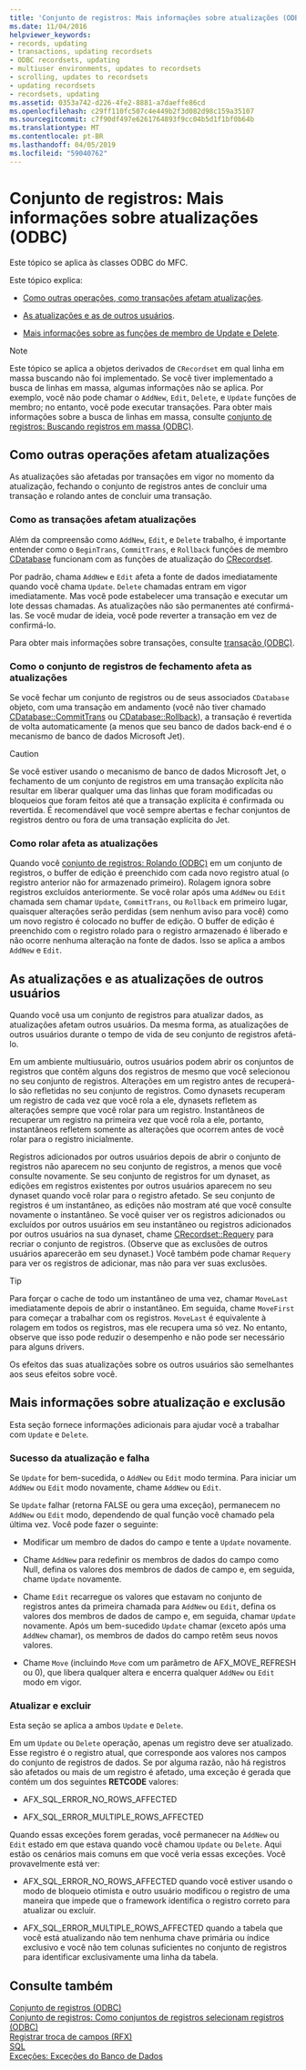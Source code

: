 ```yaml
---
title: 'Conjunto de registros: Mais informações sobre atualizações (ODBC)'
ms.date: 11/04/2016
helpviewer_keywords:
- records, updating
- transactions, updating recordsets
- ODBC recordsets, updating
- multiuser environments, updates to recordsets
- scrolling, updates to recordsets
- updating recordsets
- recordsets, updating
ms.assetid: 0353a742-d226-4fe2-8881-a7daeffe86cd
ms.openlocfilehash: c29ff110fc507c4e449b2f3d082d98c159a35107
ms.sourcegitcommit: c7f90df497e6261764893f9cc04b5d1f1bf0b64b
ms.translationtype: MT
ms.contentlocale: pt-BR
ms.lasthandoff: 04/05/2019
ms.locfileid: "59040762"
---
```

# <a name="recordset-more-about-updates-odbc"></a>Conjunto de registros: Mais informações sobre atualizações (ODBC)

Este tópico se aplica às classes ODBC do MFC.

Este tópico explica:

- [Como outras operações, como transações afetam atualizações](#_core_how_transactions_affect_updates).

- [As atualizações e as de outros usuários](#_core_your_updates_and_the_updates_of_other_users).

- [Mais informações sobre as funções de membro de Update e Delete](#_core_more_about_update_and_delete).

> [!NOTE]
>  Este tópico se aplica a objetos derivados de `CRecordset` em qual linha em massa buscando não foi implementado. Se você tiver implementado a busca de linhas em massa, algumas informações não se aplica. Por exemplo, você não pode chamar o `AddNew`, `Edit`, `Delete`, e `Update` funções de membro; no entanto, você pode executar transações. Para obter mais informações sobre a busca de linhas em massa, consulte [conjunto de registros: Buscando registros em massa (ODBC)](../../data/odbc/recordset-fetching-records-in-bulk-odbc.md).

##  <a name="_core_how_other_operations_affect_updates"></a> Como outras operações afetam atualizações

As atualizações são afetadas por transações em vigor no momento da atualização, fechando o conjunto de registros antes de concluir uma transação e rolando antes de concluir uma transação.

###  <a name="_core_how_transactions_affect_updates"></a> Como as transações afetam atualizações

Além da compreensão como `AddNew`, `Edit`, e `Delete` trabalho, é importante entender como o `BeginTrans`, `CommitTrans`, e `Rollback` funções de membro [CDatabase](../../mfc/reference/cdatabase-class.md) funcionam com as funções de atualização do [CRecordset](../../mfc/reference/crecordset-class.md).

Por padrão, chama `AddNew` e `Edit` afeta a fonte de dados imediatamente quando você chama `Update`. `Delete` chamadas entram em vigor imediatamente. Mas você pode estabelecer uma transação e executar um lote dessas chamadas. As atualizações não são permanentes até confirmá-las. Se você mudar de ideia, você pode reverter a transação em vez de confirmá-lo.

Para obter mais informações sobre transações, consulte [transação (ODBC)](../../data/odbc/transaction-odbc.md).

###  <a name="_core_how_closing_the_recordset_affects_updates"></a> Como o conjunto de registros de fechamento afeta as atualizações

Se você fechar um conjunto de registros ou de seus associados `CDatabase` objeto, com uma transação em andamento (você não tiver chamado [CDatabase::CommitTrans](../../mfc/reference/cdatabase-class.md#committrans) ou [CDatabase::Rollback](../../mfc/reference/cdatabase-class.md#rollback)), a transação é revertida de volta automaticamente (a menos que seu banco de dados back-end é o mecanismo de banco de dados Microsoft Jet).

> [!CAUTION]
>  Se você estiver usando o mecanismo de banco de dados Microsoft Jet, o fechamento de um conjunto de registros em uma transação explícita não resultar em liberar qualquer uma das linhas que foram modificadas ou bloqueios que foram feitos até que a transação explícita é confirmada ou revertida. É recomendável que você sempre abertas e fechar conjuntos de registros dentro ou fora de uma transação explícita do Jet.

###  <a name="_core_how_scrolling_affects_updates"></a> Como rolar afeta as atualizações

Quando você [conjunto de registros: Rolando (ODBC)](../../data/odbc/recordset-scrolling-odbc.md) em um conjunto de registros, o buffer de edição é preenchido com cada novo registro atual (o registro anterior não for armazenado primeiro). Rolagem ignora sobre registros excluídos anteriormente. Se você rolar após uma `AddNew` ou `Edit` chamada sem chamar `Update`, `CommitTrans`, ou `Rollback` em primeiro lugar, quaisquer alterações serão perdidas (sem nenhum aviso para você) como um novo registro é colocado no buffer de edição. O buffer de edição é preenchido com o registro rolado para o registro armazenado é liberado e não ocorre nenhuma alteração na fonte de dados. Isso se aplica a ambos `AddNew` e `Edit`.

##  <a name="_core_your_updates_and_the_updates_of_other_users"></a> As atualizações e as atualizações de outros usuários

Quando você usa um conjunto de registros para atualizar dados, as atualizações afetam outros usuários. Da mesma forma, as atualizações de outros usuários durante o tempo de vida de seu conjunto de registros afetá-lo.

Em um ambiente multiusuário, outros usuários podem abrir os conjuntos de registros que contêm alguns dos registros de mesmo que você selecionou no seu conjunto de registros. Alterações em um registro antes de recuperá-lo são refletidas no seu conjunto de registros. Como dynasets recuperam um registro de cada vez que você rola a ele, dynasets refletem as alterações sempre que você rolar para um registro. Instantâneos de recuperar um registro na primeira vez que você rola a ele, portanto, instantâneos refletem somente as alterações que ocorrem antes de você rolar para o registro inicialmente.

Registros adicionados por outros usuários depois de abrir o conjunto de registros não aparecem no seu conjunto de registros, a menos que você consulte novamente. Se seu conjunto de registros for um dynaset, as edições em registros existentes por outros usuários aparecem no seu dynaset quando você rolar para o registro afetado. Se seu conjunto de registros é um instantâneo, as edições não mostram até que você consulte novamente o instantâneo. Se você quiser ver os registros adicionados ou excluídos por outros usuários em seu instantâneo ou registros adicionados por outros usuários na sua dynaset, chame [CRecordset::Requery](../../mfc/reference/crecordset-class.md#requery) para recriar o conjunto de registros. (Observe que as exclusões de outros usuários aparecerão em seu dynaset.) Você também pode chamar `Requery` para ver os registros de adicionar, mas não para ver suas exclusões.

> [!TIP]
>  Para forçar o cache de todo um instantâneo de uma vez, chamar `MoveLast` imediatamente depois de abrir o instantâneo. Em seguida, chame `MoveFirst` para começar a trabalhar com os registros. `MoveLast` é equivalente à rolagem em todos os registros, mas ele recupera uma só vez. No entanto, observe que isso pode reduzir o desempenho e não pode ser necessário para alguns drivers.

Os efeitos das suas atualizações sobre os outros usuários são semelhantes aos seus efeitos sobre você.

##  <a name="_core_more_about_update_and_delete"></a> Mais informações sobre atualização e exclusão

Esta seção fornece informações adicionais para ajudar você a trabalhar com `Update` e `Delete`.

### <a name="update-success-and-failure"></a>Sucesso da atualização e falha

Se `Update` for bem-sucedida, o `AddNew` ou `Edit` modo termina. Para iniciar um `AddNew` ou `Edit` modo novamente, chame `AddNew` ou `Edit`.

Se `Update` falhar (retorna FALSE ou gera uma exceção), permanecem no `AddNew` ou `Edit` modo, dependendo de qual função você chamado pela última vez. Você pode fazer o seguinte:

- Modificar um membro de dados do campo e tente a `Update` novamente.

- Chame `AddNew` para redefinir os membros de dados do campo como Null, defina os valores dos membros de dados de campo e, em seguida, chame `Update` novamente.

- Chame `Edit` recarregue os valores que estavam no conjunto de registros antes da primeira chamada para `AddNew` ou `Edit`, defina os valores dos membros de dados de campo e, em seguida, chamar `Update` novamente. Após um bem-sucedido `Update` chamar (exceto após uma `AddNew` chamar), os membros de dados do campo retêm seus novos valores.

- Chame `Move` (incluindo `Move` com um parâmetro de AFX_MOVE_REFRESH ou 0), que libera qualquer altera e encerra qualquer `AddNew` ou `Edit` modo em vigor.

### <a name="update-and-delete"></a>Atualizar e excluir

Esta seção se aplica a ambos `Update` e `Delete`.

Em um `Update` ou `Delete` operação, apenas um registro deve ser atualizado. Esse registro é o registro atual, que corresponde aos valores nos campos do conjunto de registros de dados. Se por alguma razão, não há registros são afetados ou mais de um registro é afetado, uma exceção é gerada que contém um dos seguintes **RETCODE** valores:

- AFX_SQL_ERROR_NO_ROWS_AFFECTED

- AFX_SQL_ERROR_MULTIPLE_ROWS_AFFECTED

Quando essas exceções forem geradas, você permanecer na `AddNew` ou `Edit` estado em que estava quando você chamou `Update` ou `Delete`. Aqui estão os cenários mais comuns em que você veria essas exceções. Você provavelmente está ver:

- AFX_SQL_ERROR_NO_ROWS_AFFECTED quando você estiver usando o modo de bloqueio otimista e outro usuário modificou o registro de uma maneira que impede que o framework identifica o registro correto para atualizar ou excluir.

- AFX_SQL_ERROR_MULTIPLE_ROWS_AFFECTED quando a tabela que você está atualizando não tem nenhuma chave primária ou índice exclusivo e você não tem colunas suficientes no conjunto de registros para identificar exclusivamente uma linha da tabela.

## <a name="see-also"></a>Consulte também

[Conjunto de registros (ODBC)](../../data/odbc/recordset-odbc.md)<br/>
[Conjunto de registros: Como conjuntos de registros selecionam registros (ODBC)](../../data/odbc/recordset-how-recordsets-select-records-odbc.md)<br/>
[Registrar troca de campos (RFX)](../../data/odbc/record-field-exchange-rfx.md)<br/>
[SQL](../../data/odbc/sql.md)<br/>
[Exceções: Exceções do Banco de Dados](../../mfc/exceptions-database-exceptions.md)